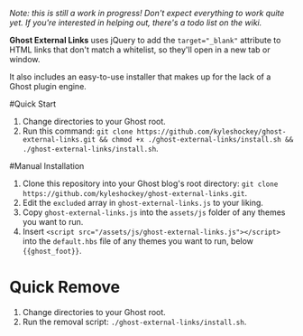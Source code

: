 *Note: this is still a work in progress! Don't expect everything to work quite yet. If you're interested in helping out, there's a todo list on the wiki.*

**Ghost External Links** uses jQuery to add the `target="_blank"` attribute to HTML links that don't match a whitelist, so they'll open in a new tab or window.

It also includes an easy-to-use installer that makes up for the lack of a Ghost plugin engine.

#Quick Start
1. Change directories to your Ghost root.
2. Run this command: `git clone https://github.com/kyleshockey/ghost-external-links.git && chmod +x ./ghost-external-links/install.sh && ./ghost-external-links/install.sh`.

#Manual Installation
1. Clone this repository into your Ghost blog's root directory: `git clone https://github.com/kyleshockey/ghost-external-links.git`.
2. Edit the `excluded` array in `ghost-external-links.js` to your liking.
3. Copy `ghost-external-links.js` into the `assets/js` folder of any themes you want to run.
4. Insert `<script src="/assets/js/ghost-external-links.js"></script>` into the `default.hbs` file of any themes you want to run, below `{{ghost_foot}}`.

# Quick Remove
1. Change directories to your Ghost root.
2. Run the removal script: `./ghost-external-links/install.sh`.